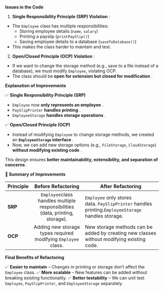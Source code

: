 **Issues in the Code**

1. **Single Responsibility Principle (SRP) Violation** :

* The `Employee` class has multiple responsibilities:
  * Storing employee details (`name`, `salary`)
  * Printing a payslip (`printPaySlip()`)
  * Saving employee details to a database (`saveToDatabase()`)
* This makes the class harder to maintain and test.

2. **Open/Closed Principle (OCP) Violation** :

* If we want to change the storage method (e.g., save to a file instead of a database), we must modify `Employee`, violating OCP.
* The class should be  **open for extension but closed for modification** .

**Explanation of Improvements**

✅ **Single Responsibility Principle (SRP)**

* `Employee` now  **only represents an employee** .
* `PaySlipPrinter`  **handles printing** .
* `EmployeeStorage`  **handles storage operations** .

✅ **Open/Closed Principle (OCP)**

* Instead of modifying `Employee` to change storage methods, we created an  **`EmployeeStorage` interface** .
* Now, we can add new storage options (e.g., `FileStorage`, `CloudStorage`)  **without modifying existing code** .

This design ensures **better maintainability, extensibility, and separation of concerns** .

**🔹 Summary of Improvements**

| **Principle** |                          **Before Refactoring**                          | **After Refactoring**                                                                              |
| :------------------ | :----------------------------------------------------------------------------: | -------------------------------------------------------------------------------------------------------- |
| **SRP**       | `Employee`class handles multiple responsibilities (data, printing, storage). | `Employee` only stores data. `PaySlipPrinter` handles printing.`EmployeeStorage` handles storage. |
| **OCP**       |        Adding new storage types required modifying `Employee `class.        | New storage methods can be added by creating new classes without modifying existing code.                |

**Final Benefits of Refactoring**

✅ **Easier to maintain** – Changes in printing or storage don’t affect the `Employee` class.
✅ **More scalable** – New features can be added without breaking existing functionality.
✅ **Better testability** – We can unit test `Employee`, `PaySlipPrinter`, and `EmployeeStorage` separately.
